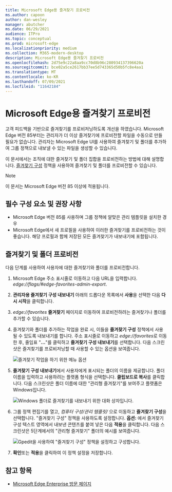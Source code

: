 ```yaml
---
title: Microsoft Edge용 즐겨찾기 프로비전
ms.author: capoon
author: dan-wesley
manager: abutcher
ms.date: 06/29/2021
audience: ITPro
ms.topic: conceptual
ms.prod: microsoft-edge
ms.localizationpriority: medium
ms.collection: M365-modern-desktop
description: Microsoft Edge용 즐겨찾기 프로비전
ms.openlocfilehash: 2d75e9c22a8aa9cc70d8b96c280934137396620a
ms.sourcegitcommit: bce02a5ce2617bb37ee5d743365d50b5fc8e4aa1
ms.translationtype: MT
ms.contentlocale: ko-KR
ms.lasthandoff: 07/09/2021
ms.locfileid: "11642184"
---
```

# <a name="provision-favorites-for-microsoft-edge"></a>Microsoft Edge용 즐겨찾기 프로비전

고객 피드백을 기반으로 즐겨찾기를 프로비저닝하도록 개선을 하였습니다. Microsoft Edge 버전 85부터는 관리자가 더 이상 즐겨찾기에 프로비전할 파일을 수동으로 만들 필요가 없습니다. 관리자는 Microsoft Edge UI를 사용하여 즐겨찾기 및 폴더를 추가하여 그룹 정책으로 내보낼 수 있는 파일을 생성할 수 있습니다.

이 문서에서는 조직에 대한 즐겨찾기 및 폴더 집합을 프로비전하는 방법에 대해 설명합니다. [즐겨찾기 구성](//DeployEdge/microsoft-edge-policies#configure-favorites) 정책을 사용하여 즐겨찾기 및 폴더를 프로비전할 수 있습니다.

> [!NOTE]
> 이 문서는 Microsoft Edge 버전 85 이상에 적용됩니다.

## <a name="prerequisites-and-recommendations"></a>필수 구성 요소 및 권장 사항

- Microsoft Edge 버전 85를 사용하며 그룹 정책에 알맞은 관리 템플릿을 설치한 경우
- Microsoft Edge에서 새 프로필을 사용하여 이러한 즐겨찾기를 프로비전하는 것이 좋습니다. 해당 프로필과 함께 저장된 모든 즐겨찾기가 내보내기에 포함됩니다.  

## <a name="provision-favorites-and-folders"></a>즐겨찾기 및 폴더 프로비전

다음 단계를 사용하여 사용자에 대한 즐겨찾기와 폴더를 프로비전합니다.

1. Microsoft Edge 주소 표시줄로 이동하고 다음 URL을 입력합니다. *edge://flags/#edge-favorites-admin-export*.
2. **관리자용 즐겨찾기 구성 내보내기** 아래의 드롭다운 목록에서 **사용**을 선택한 다음 **다시 시작**을 클릭합니다.

3. *edge://favorites* **즐겨찾기** 페이지로 이동하여 프로비전하려는 즐겨찾기나 폴더를 추가할 수 있습니다.

<!--
4. On the **Favorites bar**, click **Add folder**. The folder structure of favorites that are set in the profile you're using will be reflected in the folder you provision for your users. The next screenshot shows "Managed favorites", the folder we'll use to provision favorites.

   ![Add a folder](media/edge-learnmore-provision-favorites/provision-favorites-add-folder.png)

   > [!TIP]
   > Add existing folders that contain favorites you want to provision for your users.

5. Select "Managed favorites" and then click **Add favorite**. The next screenshot shows the favorite we've added.

   ![Add a favorite](media/edge-learnmore-provision-favorites/provision-favorites-add-favorite.png)-->

4. 즐겨찾기와 폴더를 추가하는 작업을 완료 시, 이들을 **즐겨찾기 구성** 정책에서 사용될 수 있도록 내보내기를 합니다. 주소 표시줄로 이동하고 *edge://favorites*로 이동한 후, 줄임표 "**...**"를 클릭하고 **즐겨찾기 구성 내보내기**를 선택합니다. 다음 스크린샷은 즐겨찾기를 프로비저닝할 때 사용할 수 있는 옵션을 보여줍니다.

   ![즐겨찾기 작업을 하기 위한 메뉴 옵션](media/edge-learnmore-provision-favorites/provision-favorites-menu-options.png)

5. **즐겨찾기 구성 내보내기**에서 사용자에게 표시되는 폴더의 이름을 제공합니다. 폴더 이름을 입력하고 사용하려는 플랫폼 형식을 선택합니다. **클립보드로 복사**를 클릭합니다. 다음 스크린샷은 폴더 이름에 대한 "관리형 즐겨찾기"를 보여주고 플랫폼은 Windows입니다.

   ![Windows 폴더로 즐겨찾기를 내보내기 위한 대화 상자입니다.](media/edge-learnmore-provision-favorites/provision-favorites-export.png)

6. 그룹 정책 편집기를 열고, *컴퓨터 구성/관리 템플릿/* 으로 이동하고 **즐겨찾기 구성**을 선택합니다. "즐겨찾기 구성" 정책을 사용하도록 설정합니다. **옵션:** 에서 즐겨찾기 구성 텍스트 영역에서 내보낸 콘텐츠를 붙여 넣은 다음 **적용**을 클릭합니다. 다음 스크린샷은 5단계에서의 "관리형 즐겨찾기" 폴더의 예시를 보여줍니다.

   ![Gpedit을 사용하여 "즐겨찾기 구성" 정책을 설정하고 구성합니다.](media/edge-learnmore-provision-favorites/provision-favorites-gpedit.png)

7. **확인**또는 **적용**을 클릭하여 이 정책 설정을 저장합니다.

## <a name="see-also"></a>참고 항목

- [Microsoft Edge Enterprise 방문 페이지](https://aka.ms/EdgeEnterprise)